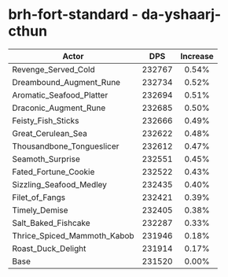 # brh-fort-standard - da-yshaarj-cthun
| Actor | DPS | Increase |
|---|:---:|:---:|
|Revenge_Served_Cold|232767|0.54%|
|Dreambound_Augment_Rune|232734|0.52%|
|Aromatic_Seafood_Platter|232694|0.51%|
|Draconic_Augment_Rune|232685|0.50%|
|Feisty_Fish_Sticks|232666|0.49%|
|Great_Cerulean_Sea|232622|0.48%|
|Thousandbone_Tongueslicer|232612|0.47%|
|Seamoth_Surprise|232551|0.45%|
|Fated_Fortune_Cookie|232522|0.43%|
|Sizzling_Seafood_Medley|232435|0.40%|
|Filet_of_Fangs|232421|0.39%|
|Timely_Demise|232405|0.38%|
|Salt_Baked_Fishcake|232287|0.33%|
|Thrice_Spiced_Mammoth_Kabob|231946|0.18%|
|Roast_Duck_Delight|231914|0.17%|
|Base|231520|0.00%|
